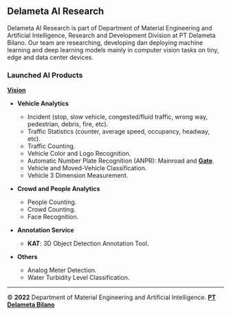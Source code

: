 ## Delameta AI Research

Delameta AI Research is part of Department of Material Engineering and Artificial Intelligence, Research and Development Division at PT Delameta Bilano. Our team are researching, developing dan deploying machine learning and deep learning models mainly in computer vision tasks on tiny, edge and data center devices.

### Launched AI Products

<ins>**Vision**</ins>

+ **Vehicle Analytics**
  - Incident (stop, slow vehicle, congested/fluid traffic, wrong way, pedestrian, debris, fire, etc).
  - Traffic Statistics (counter, average speed, occupancy, headway, etc).
  - Traffic Counting.
  - Vehicle Color and Logo Recognition. 
  - Automatic Number Plate Recognition (ANPR): Mainroad and [**Gate**](https://delameta.com/#/screens/product/TRS/ALPR).
  - Vehicle and Moved-Vehicle Classification.
  - Vehicle 3 Dimension Measurement.

+ **Crowd and People Analytics**
  - People Counting.
  - Crowd Counting.
  - Face Recognition.

+ **Annotation Service**
  - **KAT**: 3D Object Detection Annotation Tool.

+ **Others**
  - Analog Meter Detection.
  - Water Turbidity Level Classification.

---
&copy; **2022** Department of Material Engineering and Artificial Intelligence. [**PT Delameta Bilano**](https://delameta.com)

